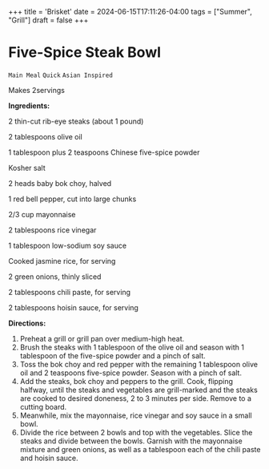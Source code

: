 +++
title = 'Brisket'
date = 2024-06-15T17:11:26-04:00
tags = ["Summer", "Grill"]
draft = false
+++
# Five-Spice Steak Bowl

`Main Meal` `Quick` `Asian Inspired`

Makes 2servings

**Ingredients:**

2 thin-cut rib-eye steaks (about 1 pound)

2 tablespoons olive oil

1 tablespoon plus 2 teaspoons Chinese five-spice powder

Kosher salt 

2 heads baby bok choy, halved 

1 red bell pepper, cut into large chunks 

2/3 cup mayonnaise 

2 tablespoons rice vinegar 

1 tablespoon low-sodium soy sauce 

Cooked jasmine rice, for serving

2 green onions, thinly sliced

2 tablespoons chili paste, for serving 

2 tablespoons hoisin sauce, for serving 

**Directions:**

1. Preheat a grill or grill pan over medium-high heat.
2. Brush the steaks with 1 tablespoon of the olive oil and season with 1 tablespoon of the five-spice powder and a pinch of salt.
3. Toss the bok choy and red pepper with the remaining 1 tablespoon olive oil and 2 teaspoons five-spice powder. Season with a pinch of salt.
4. Add the steaks, bok choy and peppers to the grill. Cook, flipping halfway, until the steaks and vegetables are grill-marked and the steaks are cooked to desired doneness, 2 to 3 minutes per side. Remove to a cutting board.
5. Meanwhile, mix the mayonnaise, rice vinegar and soy sauce in a small bowl.
6. Divide the rice between 2 bowls and top with the vegetables. Slice the steaks and divide between the bowls. Garnish with the mayonnaise mixture and green onions, as well as a tablespoon each of the chili paste and hoisin sauce.
